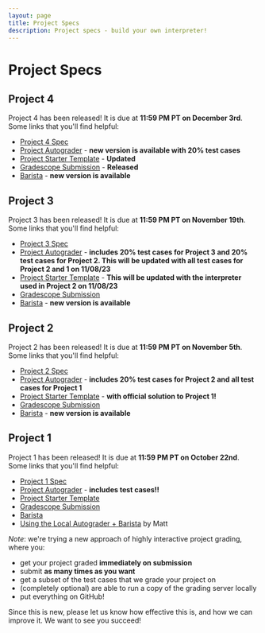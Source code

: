 ```yaml
---
layout: page
title: Project Specs
description: Project specs - build your own interpreter!
---
```


# Project Specs

## Project 4
Project 4 has been released! It is due at **11:59 PM PT on December 3rd**. Some links that you'll find helpful:
- [Project 4 Spec](https://docs.google.com/document/d/17tXuOYUlmCjMELna94cM-pp47AMLXr_6_2htWdlsB7o/edit?usp=sharing)
- [Project Autograder](https://github.com/UCLA-CS-131/fall-23-autograder) - **new version is available with 20% test cases**
- [Project Starter Template](https://github.com/UCLA-CS-131/fall-23-project-starter) - **Updated**
- [Gradescope Submission](https://www.gradescope.com/courses/626344/assignments/3622703) - **Released**
- [Barista](https://barista-f23.fly.dev/) - **new version is available**

## Project 3

Project 3 has been released! It is due at **11:59 PM PT on November 19th**. Some links that you'll find helpful:

- [Project 3 Spec](https://docs.google.com/document/d/1WygM7bi67LIVfxYEZKW6pplNyUhd21dq87CkUJvolhM/edit?usp=sharing)
- [Project Autograder](https://github.com/UCLA-CS-131/fall-23-autograder) - **includes 20% test cases for Project 3 and 20% test cases for Project 2.  This will be updated with all test cases for Project 2 and 1 on 11/08/23**
- [Project Starter Template](https://github.com/UCLA-CS-131/fall-23-project-starter) - **This will be updated with the interpreter used in Project 2 on 11/08/23**
- [Gradescope Submission](https://www.gradescope.com/courses/626344/assignments/3622703)
- [Barista](https://barista-f23.fly.dev/) - **new version is available**

## Project 2

Project 2 has been released! It is due at **11:59 PM PT on November 5th**. Some links that you'll find helpful:

- [Project 2 Spec](https://docs.google.com/document/d/1Rvl6g3NWLaD9VpVLzox82-izEU0TenP5LILQ2nJ3r7k/edit?usp=sharing)
- [Project Autograder](https://github.com/UCLA-CS-131/fall-23-autograder) - **includes 20% test cases for Project 2 and all test cases for Project 1**
- [Project Starter Template](https://github.com/UCLA-CS-131/fall-23-project-starter) - **with official solution to Project 1!**
- [Gradescope Submission](https://www.gradescope.com/courses/626344/assignments/3573936/)
- [Barista](https://barista-f23.fly.dev/) - **new version is available**

## Project 1

Project 1 has been released! It is due at **11:59 PM PT on October 22nd**. Some links that you'll find helpful:

- [Project 1 Spec](https://docs.google.com/document/d/1RgPjCH_LtEA-e-SJhtB0hDKn6tMk5YNBcAyhAwFJehc/edit#heading=h.63zoibjlqvny)
- [Project Autograder](https://github.com/UCLA-CS-131/fall-23-autograder) - **includes test cases!!**
- [Project Starter Template](https://github.com/UCLA-CS-131/fall-23-project-starter)
- [Gradescope Submission](https://www.gradescope.com/courses/626344/assignments/3434712/)
- [Barista](https://barista-f23.fly.dev/)
- [Using the Local Autograder + Barista](https://docs.google.com/presentation/d/1q5hSt7sX6ZyBEQQMGZyrf_AaIWB396ftnXoystpMF8A/) by Matt

*Note*: we're trying a new approach of highly interactive project grading, where you:

- get your project graded **immediately on submission**
- submit **as many times as you want**
- get a subset of the test cases that we grade your project on
- (completely optional) are able to run a copy of the grading server locally
- put everything on GitHub!

Since this is new, please let us know how effective this is, and how we can improve it. We want to see you succeed!
